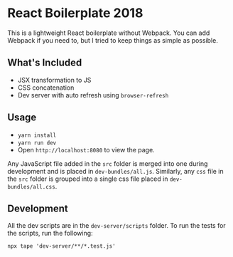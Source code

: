 # React Boilerplate 2018

This is a lightweight React boilerplate without Webpack. You can add Webpack if you need to, but I tried to keep things as simple as possible.

## What's Included

- JSX transformation to JS
- CSS concatenation
- Dev server with auto refresh using `browser-refresh`

## Usage

- `yarn install`
- `yarn run dev`
- Open `http://localhost:8080` to view the page.

Any JavaScript file added in the `src` folder is merged into one during development and is placed in `dev-bundles/all.js`. Similarly, any `css` file in the `src` folder is grouped into a single css file placed in `dev-bundles/all.css`.

## Development

All the dev scripts are in the `dev-server/scripts` folder. To run the tests for the scripts, run the following:

```
npx tape 'dev-server/**/*.test.js'
```
